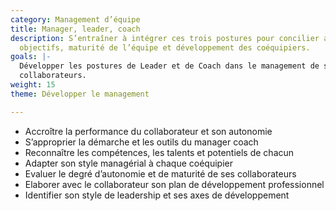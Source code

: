 ```yaml
---
category: Management d’équipe
title: Manager, leader, coach
description: S’entraîner à intégrer ces trois postures pour concilier atteinte des
  objectifs, maturité de l’équipe et développement des coéquipiers.
goals: |-
  Développer les postures de Leader et de Coach dans le management de ses
  collaborateurs.
weight: 15
theme: Développer le management

---
```

* Accroître la performance du collaborateur et son autonomie
* S’approprier la démarche et les outils du manager coach
* Reconnaître les compétences, les talents et potentiels de chacun
* Adapter son style managérial à chaque coéquipier
* Evaluer le degré d’autonomie et de maturité de ses collaborateurs
* Elaborer avec le collaborateur son plan de développement professionnel
* Identifier son style de leadership et ses axes de développement